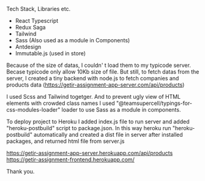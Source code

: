 
Tech Stack, Libraries etc.

* React Typescript
* Redux Saga
* Tailwind
* Sass (Also used as a module in Components)
* Antdesign
* Immutable.js (used in store)

Because of the size of datas, I couldn' t load them to my typicode server.
Becase typicode only allow 10Kb size of file. But still, to fetch datas from the
server, I created a tiny backend with node.js to fetch companies and products data (https://getir-assignment-app-server.com/api/products)

I used Scss and Tailwind togetger. And to prevent ugly view
of HTML elements with crowded class names I used "@teamsupercell/typings-for-css-modules-loader"
loader to use Sass as a module in components.

To deploy project to Heroku I added index.js file to run server
and added "heroku-postbuild" script to package.json. In this way
heroku run "heroku-postbuild" automatically and created a dist file
in server after installed packages, and returned html file from server.js

https://getir-assignment-app-server.herokuapp.com/api/products
https://getir-assignment-frontend.herokuapp.com/


Thank you.
